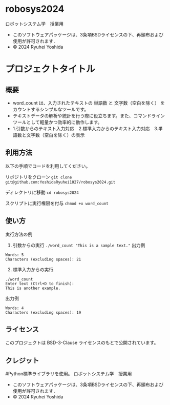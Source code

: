 # robosys2024
ロボットシステム学　授業用
- このソフトウェアパッケージは、3条項BSDライセンスの下、再頒布および使用が許可されます．
- © 2024 Ryuhei Yoshida


# プロジェクトタイトル


## 概要

- word_count は、入力されたテキストの 単語数 と 文字数（空白を除く） をカウントするシンプルなツールです。
- テキストデータの解析や統計を行う際に役立ちます。また、コマンドラインツールとして軽量かつ効率的に動作します。
- 1.引数からのテキスト入力対応　2.標準入力からのテキスト入力対応　3.単語数と文字数（空白を除く）の表示

## 利用方法

以下の手順でコードを利用してください。

リポジトリをクローン
```git clone git@github.com:YoshidaRyuhei1027/robosys2024.git```

ディレクトリに移動
```cd robosys2024```

スクリプトに実行権限を付与
```chmod +x word_count```

## 使い方
実行方法の例
1. 引数からの実行
```./word_count "This is a sample text."```
出力例
```
Words: 5
Characters (excluding spaces): 21
```
2. 標準入力からの実行
```
./word_count
Enter text (Ctrl+D to finish):
This is another example.
```
出力例
```
Words: 4
Characters (excluding spaces): 19
```

## ライセンス

このプロジェクトは BSD-3-Clause ライセンスのもとで公開されています。

## クレジット
#Python標準ライブラリを使用。
ロボットシステム学　授業用
- このソフトウェアパッケージは、3条項BSDライセンスの下、再頒布および使用が許可されます．
- © 2024 Ryuhei Yoshida

